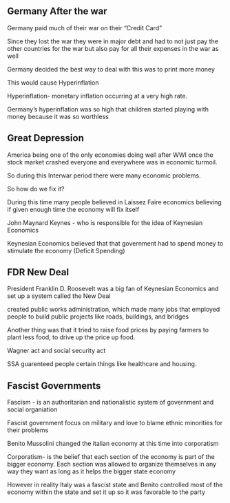 ## Germany After the war
Germany paid much of their war on their “Credit Card” 

Since they lost the war they were in major debt and had to not just pay the other countries for the war but also pay for all their expenses in the war as well 

Germany decided the best way to deal with this was to print more money

This would cause Hyperinflation 

Hyperinflation- monetary inflation occurring at a very high rate.

Germany’s hyperinflation was so high that children started playing with money because it was so worthless

## Great Depression
America being one of the only economies doing well after WWI once the stock market crashed everyone and everywhere was in economic turmoil.

So during this Interwar period there were many economic problems. 

So how do we fix it? 

During this time many people believed in Laissez Faire economics believing if given enough time the economy will fix itself 

John Maynard Keynes - who is responsible for the idea of Keynesian Economics 

Keynesian Economics believed that that government had to spend money to stimulate the economy (Deficit Spending) 

## FDR New Deal
President Franklin D. Roosevelt was a big fan of Keynesian Economics and set up a system called the New Deal 

created public works administration, which made many jobs that employed people to build public  projects like roads, buildings, and bridges

Another thing was that it tried to raise food prices by paying farmers to plant less food, to drive up the price up food.

Wagner act and social security act

SSA guarenteed people certain things like healthcare and housing.

## Fascist Governments 
Fascism - is an authoritarian and nationalistic system of government and social organiation 

Fascist government focus on military and love to blame ethnic minorities for their problems

Benito Mussolini changed the italian economy at this time into corporatism 

Corporatism- is the belief that each section of the economy is part of the bigger economy. Each section was allowed to organize themselves in any way they want as long as it helps the bigger state economy 

However in reality Italy was a fascist state and Benito controlled most of the economy within the state and set it up so it was favorable to the party